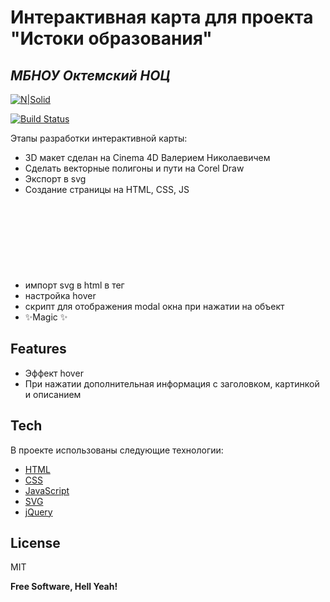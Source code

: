 # Интерактивная карта для проекта "Истоки образования"
## _МБНОУ Октемский НОЦ_

[![N|Solid](https://hu-onoc.obr.sakha.gov.ru/uploads/1335/thumbs/links/large_32b8bcc181683ec77c70f229cf57f73d408347d8.png)](https://hu-onoc.obr.sakha.gov.ru/)

[![Build Status](https://travis-ci.org/joemccann/dillinger.svg?branch=master)](https://xn--h1aafpog.xn--90ahbflhjgobv0ae.xn--p1ai/)

Этапы разработки интерактивной карты:

- 3D макет сделан на Cinema 4D Валерием Николаевичем
- Сделать векторные полигоны и пути на Corel Draw
- Экспорт в svg
- Создание страницы на HTML, CSS, JS
- импорт svg в html в тег <svg>
- настройка hover
- скрипт для отображения modal окна при нажатии на объект
- ✨Magic ✨

## Features

- Эффект hover
- При нажатии дополнительная информация с заголовком, картинкой и описанием

## Tech
В проекте использованы следующие технологии:

- [HTML]
- [CSS]
- [JavaScript]
- [SVG]
- [jQuery]

## License

MIT

**Free Software, Hell Yeah!**

[HTML]: <https://www.w3schools.com/html/>
[CSS]: <https://www.w3schools.com/css/>
[JavaScript]: <https://www.javascript.com/>
[SVG]: <https://developer.mozilla.org/ru/docs/Web/SVG>
[jQuery]: <http://jquery.com>

